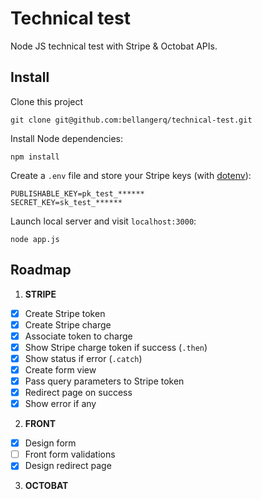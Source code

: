# Technical test

Node JS technical test with Stripe & Octobat APIs.

## Install

Clone this project

```
git clone git@github.com:bellangerq/technical-test.git
```

Install Node dependencies:

```
npm install
```

Create a `.env` file and store your Stripe keys (with [dotenv](https://github.com/motdotla/dotenv)):

```
PUBLISHABLE_KEY=pk_test_******
SECRET_KEY=sk_test_******
```

Launch local server and visit `localhost:3000`:

```
node app.js
```

## Roadmap

1. **STRIPE**
  - [x] Create Stripe token
  - [x] Create Stripe charge
  - [x] Associate token to charge
  - [x] Show Stripe charge token if success (`.then`)
  - [x] Show status if error (`.catch`)
  - [x] Create form view
  - [x] Pass query parameters to Stripe token
  - [x] Redirect page on success
  - [x] Show error if any
2. **FRONT**
  - [x] Design form
  - [ ] Front form validations
  - [x] Design redirect page
3. **OCTOBAT**
